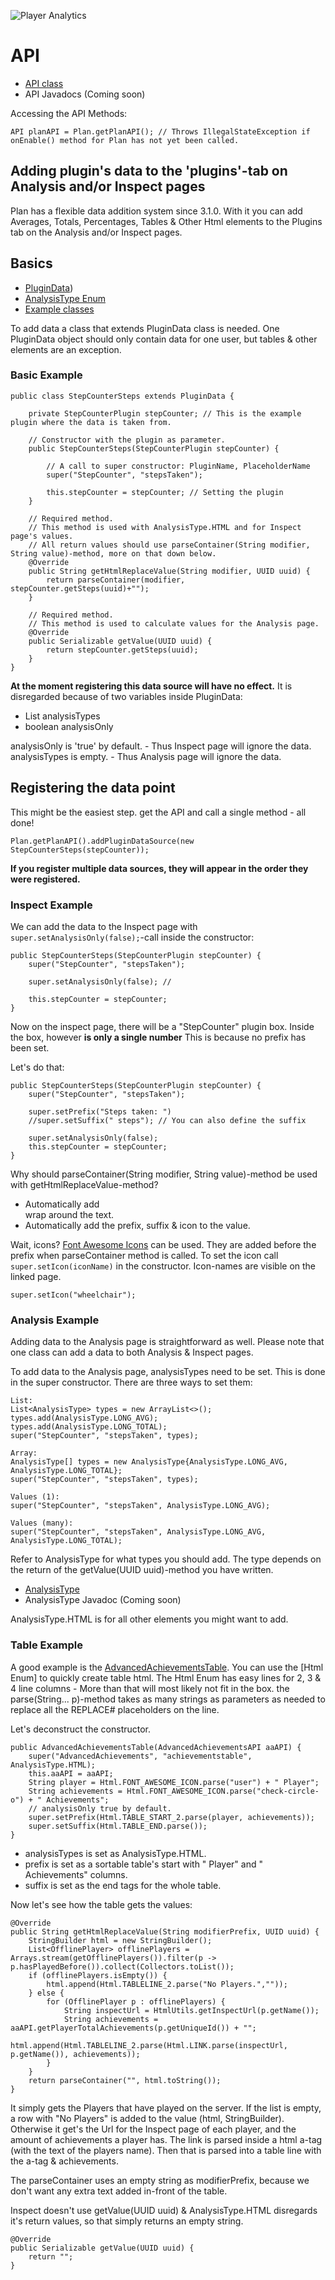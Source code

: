 ![Player Analytics](https://puu.sh/t8vin.png)
# API

- [API class](/Plan/src/main/java/com/djrapitops/plan/api/API.java)
- API Javadocs (Coming soon)

Accessing the API Methods:
```
API planAPI = Plan.getPlanAPI(); // Throws IllegalStateException if onEnable() method for Plan has not yet been called.
```

## Adding plugin's data to the 'plugins'-tab on Analysis and/or Inspect pages

Plan has a flexible data addition system since 3.1.0. With it you can add Averages, Totals, Percentages, Tables & Other Html elements to the Plugins tab on the Analysis and/or Inspect pages.

## Basics

- [PluginData](/Plan/src/main/java/com/djrapitops/plan/data/additional/PluginData.java))
- [AnalysisType Enum](/Plan/src/main/java/com/djrapitops/plan/data/additional/AnalysisType.java)
- [Example classes](/Plan/src/main/java/com/djrapitops/plan/data/additional)

To add data a class that extends PluginData class is needed. One PluginData object should only contain data for one user, but tables & other elements are an exception.  


### Basic Example

```
public class StepCounterSteps extends PluginData {
	
	private StepCounterPlugin stepCounter; // This is the example plugin where the data is taken from.
	
	// Constructor with the plugin as parameter.
	public StepCounterSteps(StepCounterPlugin stepCounter) {
		
		// A call to super constructor: PluginName, PlaceholderName
		super("StepCounter", "stepsTaken");
		
		this.stepCounter = stepCounter; // Setting the plugin
	}
	
	// Required method.
	// This method is used with AnalysisType.HTML and for Inspect page's values.
	// All return values should use parseContainer(String modifier, String value)-method, more on that down below.
	@Override
    public String getHtmlReplaceValue(String modifier, UUID uuid) {
		return parseContainer(modifier, stepCounter.getSteps(uuid)+"");
	}
	
	// Required method.
	// This method is used to calculate values for the Analysis page.
	@Override
    public Serializable getValue(UUID uuid) {
		return stepCounter.getSteps(uuid);
	}
}
```

**At the moment registering this data source will have no effect.** It is disregarded because of two variables inside PluginData:

- List<AnalysisType> analysisTypes
- boolean analysisOnly

analysisOnly is 'true' by default. - Thus Inspect page will ignore the data.  
analysisTypes is empty. - Thus Analysis page will ignore the data.  

## Registering the data point

This might be the easiest step.
get the API and call a single method - all done!

```
Plan.getPlanAPI().addPluginDataSource(new StepCounterSteps(stepCounter));
```

**If you register multiple data sources, they will appear in the order they were registered.**

### Inspect Example

We can add the data to the Inspect page with `super.setAnalysisOnly(false);`-call inside the constructor:
```
public StepCounterSteps(StepCounterPlugin stepCounter) {
	super("StepCounter", "stepsTaken");
	
	super.setAnalysisOnly(false); //
	
	this.stepCounter = stepCounter;
}
```

Now on the inspect page, there will be a "StepCounter" plugin box. Inside the box, however **is only a single number**
This is because no prefix has been set.

Let's do that:
```
public StepCounterSteps(StepCounterPlugin stepCounter) {
	super("StepCounter", "stepsTaken");
	
	super.setPrefix("Steps taken: ")
	//super.setSuffix(" steps"); // You can also define the suffix
	
	super.setAnalysisOnly(false);
	this.stepCounter = stepCounter;
}
```

Why should parseContainer(String modifier, String value)-method be used with getHtmlReplaceValue-method?

- Automatically add <div class="plugin-data"></div> wrap around the text.
- Automatically add the prefix, suffix & icon to the value.

Wait, icons?
[Font Awesome Icons](http://fontawesome.io/icons/) can be used. They are added before the prefix when parseContainer method is called.
To set the icon call `super.setIcon(iconName)` in the constructor. Icon-names are visible on the linked page.

```
super.setIcon("wheelchair");
```

### Analysis Example

Adding data to the Analysis page is straightforward as well. Please note that one class can add a data to both Analysis & Inspect pages.

To add data to the Analysis page, analysisTypes need to be set.
This is done in the super constructor. There are three ways to set them:
```
List:
List<AnalysisType> types = new ArrayList<>();
types.add(AnalysisType.LONG_AVG);
types.add(AnalysisType.LONG_TOTAL);
super("StepCounter", "stepsTaken", types);
```
```
Array:
AnalysisType[] types = new AnalysisType{AnalysisType.LONG_AVG, AnalysisType.LONG_TOTAL};
super("StepCounter", "stepsTaken", types);
```
```
Values (1):
super("StepCounter", "stepsTaken", AnalysisType.LONG_AVG);

Values (many):
super("StepCounter", "stepsTaken", AnalysisType.LONG_AVG, AnalysisType.LONG_TOTAL);
```

Refer to AnalysisType for what types you should add. The type depends on the return of the getValue(UUID uuid)-method you have written.

- [AnalysisType](/Plan/src/main/java/com/djrapitops/plan/data/additional/AnalysisType.java)
- AnalysisType Javadoc (Coming soon)

AnalysisType.HTML is for all other elements you might want to add.

### Table Example

A good example is the [AdvancedAchievementsTable](/Plan/src/main/java/com/djrapitops/plan/data/additional/advancedachievements/AdvanceAchievementsTable.java).
You can use the [Html Enum] to quickly create table html.
The Html Enum has easy lines for 2, 3 & 4 line columns - More than that will most likely not fit in the box.
the parse(String... p)-method takes as many strings as parameters as needed to replace all the REPLACE# placeholders on the line.

Let's deconstruct the constructor.
```
public AdvancedAchievementsTable(AdvancedAchievementsAPI aaAPI) {
	super("AdvancedAchievements", "achievementstable", AnalysisType.HTML);
	this.aaAPI = aaAPI;
	String player = Html.FONT_AWESOME_ICON.parse("user") + " Player";
	String achievements = Html.FONT_AWESOME_ICON.parse("check-circle-o") + " Achievements";
	// analysisOnly true by default.
	super.setPrefix(Html.TABLE_START_2.parse(player, achievements));
	super.setSuffix(Html.TABLE_END.parse());
}
```

- analysisTypes is set as AnalysisType.HTML.
- prefix is set as a sortable table's start with "<icon> Player" and "<icon> Achievements" columns. 
- suffix is set as the end tags for the whole table.

Now let's see how the table gets the values:
```
@Override
public String getHtmlReplaceValue(String modifierPrefix, UUID uuid) {
	StringBuilder html = new StringBuilder();
	List<OfflinePlayer> offlinePlayers = Arrays.stream(getOfflinePlayers()).filter(p -> p.hasPlayedBefore()).collect(Collectors.toList());
	if (offlinePlayers.isEmpty()) {
		html.append(Html.TABLELINE_2.parse("No Players.",""));
	} else {
		for (OfflinePlayer p : offlinePlayers) {
			String inspectUrl = HtmlUtils.getInspectUrl(p.getName());
			String achievements = aaAPI.getPlayerTotalAchievements(p.getUniqueId()) + "";
			html.append(Html.TABLELINE_2.parse(Html.LINK.parse(inspectUrl, p.getName()), achievements));
		}
	}
	return parseContainer("", html.toString());
}
```

It simply gets the Players that have played on the server. If the list is empty, a row with "No Players" is added to the value (html, StringBuilder). 
Otherwise it get's the Url for the Inspect page of each player, and the amount of achievements a player has.
The link is parsed inside a html a-tag (with the text of the players name).
Then that is parsed into a table line with the a-tag & achievements.

The parseContainer uses an empty string as modifierPrefix, because we don't want any extra text added in-front of the table. 

Inspect doesn't use getValue(UUID uuid) &
AnalysisType.HTML disregards it's return values, so that simply returns an empty string.
```
@Override
public Serializable getValue(UUID uuid) {
	return "";
}
```